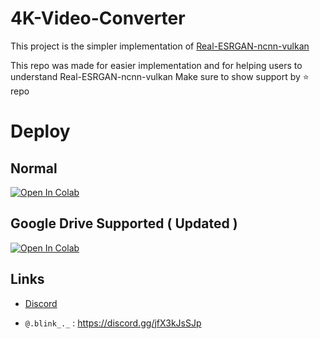 # 4K-Video-Converter

This project is the simpler implementation of [Real-ESRGAN-ncnn-vulkan](https://github.com/xinntao/Real-ESRGAN-ncnn-vulkan#computer-usages)

This repo was made for easier implementation and for helping users to understand Real-ESRGAN-ncnn-vulkan
Make sure to show support by ⭐ repo

# Deploy

## Normal

[![Open In Colab](https://colab.research.google.com/assets/colab-badge.svg)](https://colab.research.google.com/github/BLINK-SG/4K-Video-Converter/blob/main/4K%20Video%20Collab%20Render.ipynb)

## Google Drive Supported ( Updated )

[![Open In Colab](https://colab.research.google.com/assets/colab-badge.svg)](https://colab.research.google.com/github/BLINK-SG/4K-Video-Converter/blob/main/4K%20Vide%20Render%20Drive_HD.ipynb)




## Links

*  [Discord](https://discord.gg/jfX3kJsSJp)


 * `@.blink_._` : <https://discord.gg/jfX3kJsSJp>





